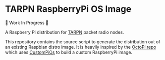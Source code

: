 # TARPN RaspberryPi OS Image

🚧 Work In Progress 🚧

A Raspberry Pi distribution for [TARPN](https://tarpn.net) packet radio nodes.  

This repository contains the source script to generate the distribution out of
an existing Raspbian distro image. It is heavily inspired by the
[OctoPi repo](https://github.com/guysoft/OctoPi) which uses [CustomPiOs](https://github.com/guysoft/CustomPiOS)
to build a custom RaspberryPi image.
